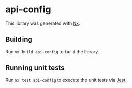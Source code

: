 # api-config

This library was generated with [Nx](https://nx.dev).

## Building

Run `nx build api-config` to build the library.

## Running unit tests

Run `nx test api-config` to execute the unit tests via
[Jest](https://jestjs.io).
